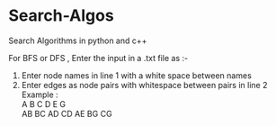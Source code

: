 # Search-Algos
Search Algorithms in python and c++

For BFS or DFS , Enter the input in a .txt file as :-
1. Enter node names in line 1 with a white space between names
2. Enter edges as node pairs with whitespace between pairs in line 2\
    Example :\
        A B C D E G\
        AB BC AD CD AE BG CG


